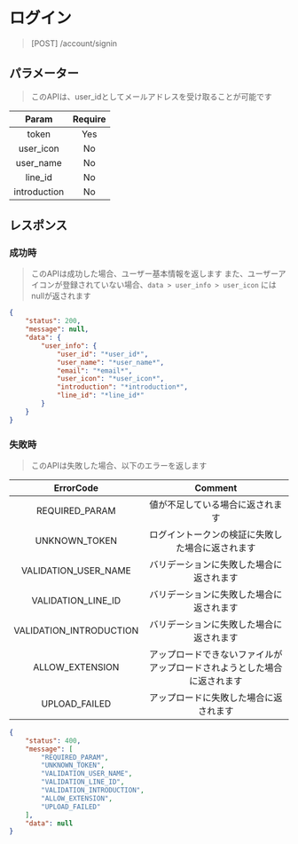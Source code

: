 # ログイン
> [POST] /account/signin
## パラメーター
> このAPIは、user_idとしてメールアドレスを受け取ることが可能です

| Param | Require |
|:-:|:-:|
| token | Yes |
| user_icon | No |
| user_name | No |
| line_id | No |
| introduction | No |
## レスポンス
### 成功時
> このAPIは成功した場合、ユーザー基本情報を返します
> また、ユーザーアイコンが登録されていない場合、`data > user_info > user_icon` にはnullが返されます
```JSON
{
    "status": 200,
    "message": null,
    "data": {
        "user_info": {
            "user_id": "*user_id*",
            "user_name": "*user_name*",
            "email": "*email*",
            "user_icon": "*user_icon*",
            "introduction": "*introduction*",
            "line_id": "*line_id*"
        }
    }
}
```
### 失敗時
> このAPIは失敗した場合、以下のエラーを返します

|        ErrorCode        |                                  Comment                                 |
|:-----------------------:|:------------------------------------------------------------------------:|
|      REQUIRED_PARAM     |                     値が不足している場合に返されます                     |
|      UNKNOWN_TOKEN      |             ログイントークンの検証に失敗した場合に返されます             |
| VALIDATION_USER_NAME    | バリデーションに失敗した場合に返されます                                 |
|    VALIDATION_LINE_ID   |                 バリデーションに失敗した場合に返されます                 |
| VALIDATION_INTRODUCTION | バリデーションに失敗した場合に返されます                                 |
| ALLOW_EXTENSION         | アップロードできないファイルがアップロードされようとした場合に返されます |
| UPLOAD_FAILED           | アップロードに失敗した場合に返されます                                   |
``` JSON
{
    "status": 400,
    "message": [
        "REQUIRED_PARAM",
        "UNKNOWN_TOKEN",
        "VALIDATION_USER_NAME",
        "VALIDATION_LINE_ID",
        "VALIDATION_INTRODUCTION",
        "ALLOW_EXTENSION",
        "UPLOAD_FAILED"
    ],
    "data": null
}
```